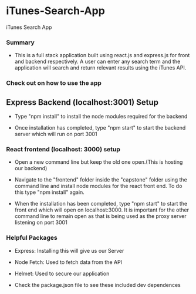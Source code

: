 # iTunes-Search-App

iTunes Search App

### Summary

* This is a full stack application built using react.js and express.js for front and backend respectively. 
   A user can enter any search term and the application will search and return relevant results using the iTunes API.

 ### Check out on how to use the app

 ## Express Backend (localhost:3001) Setup

   * Type "npm install" to install the node modules required for the backend

   * Once installation has completed, type "npm start" to start the backend server which will run on port 3001

### React frontend (localhost: 3000) setup

  * Open a new command line but keep the old one open.(This is hosting our backend)

  * Navigate to the "frontend" folder inside the "capstone" folder using the command line and 
    install node modules for the react front end. To do this type "npm install" again.

  * When the installation has been completed, type "npm start" to start the front end which will open on localhost:3000. 
    It is important for the other command line to remain open as that is being used as the proxy server listening on port 3001

### Helpful Packages

  * Express: Installing this will give us our Server

  * Node Fetch: Used to fetch data from the API

  * Helmet: Used to secure our application

  * Check the package.json file to see these included dev dependences 

